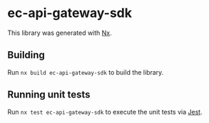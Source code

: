 # ec-api-gateway-sdk

This library was generated with [Nx](https://nx.dev).

## Building

Run `nx build ec-api-gateway-sdk` to build the library.

## Running unit tests

Run `nx test ec-api-gateway-sdk` to execute the unit tests via [Jest](https://jestjs.io).
